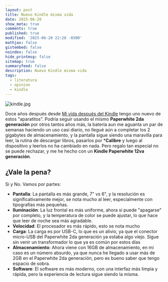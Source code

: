 ```yaml
---
layout: post
title: Nuevo Kindle misma vida
date: 2025-06-20
show_meta: true
comments: true
published: true
modified: '2025-06-20 22:28 -0300'
mathjax: false
gistembed: false
noindex: false
hide_printmsg: false
sitemap: true
summaryfeed: false
description: Nuevo Kindle misma vida
tags:
  - literatura
  - opinion
  - kindle
---
```



![kindle.jpg]({{site.baseurl}}/images/2025/kindle-12.jpg)

Doce años después desde [Mi vida después del Kindle] tengo uno nuevo de estos
"aparatitos". Podría seguir usando el mismo **Paperwhite 2da generación** por
otros tantos años más, la batería aun me aguanta un par de semanas haciendo un
uso casi diario, no llegué aún a completar los 2 gigabytes de almacenamiento, y
la pantalla sigue siendo una maravilla para leer, la rutina de descargar libros,
pasarlos por ***Calibre** y luego al dispositivo y leerlos no ha cambiado en
nada. Pero regalo tan especial no se puede rechazar, y me he hecho con un
**Kindle Paperwhite 12va generación**.

## ¿Vale la pena?

Si y No. Vamos por partes:

* **Pantalla**: La pantalla es más grande, 7" vs 6", y la resolución es
  significativamente mejor, se nota mucho al leer, especialmente con tipografías
  más pequeñas.
* **Iluminación**: La luz frontal es más uniforme, ahora si puede "apagarse" por
  completo, y la temperatura de color se puede ajustar, lo que hace que leer de
  noche sea más agradable.
* **Velocidad**: El procesador es más rápido, esto se nota mucho
* **Carga**: La carga es por USB-C, lo que es un alivio, ya que el conector
  micro-USB del Paperwhite 2da generación ya estaba algo viejo. Sigue sin venir
  un transformador lo que ya es común por estos días
* **Almacenamiento**: Ahora viene con 16GB de almacenamiento, en mi caso es un
  número absurdo, ya que nunca he llegado a usar más de 2GB en el Paperwhite 2da
  generación, pero es bueno saber que tengo espacio de sobra.
* **Software**: El software es más moderno, con una interfaz más limpia y
  rápida, pero la experiencia de lectura sigue siendo la misma.


[Mi vida después del Kindle]: {{site.baseurl}}/_posts/2016/2016-12-26-Mi-vida-despues-del-Kindle.md 